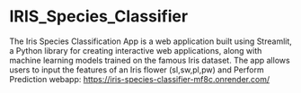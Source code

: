 # IRIS_Species_Classifier
The Iris Species Classification App is a web application built using Streamlit, a Python library for creating interactive web applications, along with machine learning models trained on the famous Iris dataset. The app allows users to input the features of an Iris flower (sl,sw,pl,pw) and Perform Prediction
 webapp: https://iris-species-classifier-mf8c.onrender.com/
